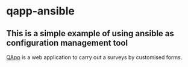 # qapp-ansible
## This is a simple example of using ansible as configuration management tool

[QApp](https://github.com/sterhannzer/FlexForms) is a web application to carry out a surveys by customised forms.